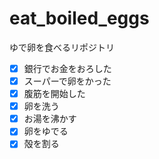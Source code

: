 # eat_boiled_eggs
ゆで卵を食べるリポジトリ  
- [x] 銀行でお金をおろした  
- [x] スーパーで卵をかった  
- [x] 腹筋を開始した  
- [x] 卵を洗う  
- [x] お湯を沸かす  
- [x] 卵をゆでる  
- [x] 殻を割る  
